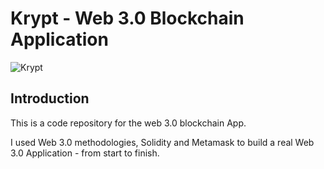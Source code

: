 # Krypt - Web 3.0 Blockchain Application
![Krypt](https://i.ibb.co/DVF4tNW/image.png)

## Introduction
This is a code repository for the web 3.0 blockchain App.

I used Web 3.0 methodologies, Solidity and Metamask to build a real Web 3.0 Application - from start to finish.
